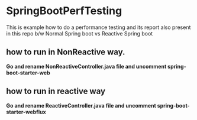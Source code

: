 # SpringBootPerfTesting
This is example how to do a performance testing and its report also present in this repo b/w Normal Spring boot vs Reactive Spring boot

## how to run in NonReactive way.
**Go and rename NonReactiveController.java file and uncomment spring-boot-starter-web**

## how to run in reactive way
**Go and rename ReactiveController.java file and uncomment spring-boot-starter-webflux**